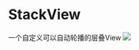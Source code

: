 # StackView
一个自定义可以自动轮播的层叠View
![](https://github.com/nbwzlyd/StackView/blob/master/StackView/app/gif/loop.gif)
